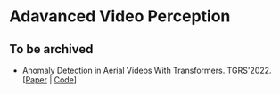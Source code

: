 # Adavanced Video Perception

## To be archived

- Anomaly Detection in Aerial Videos With Transformers. TGRS'2022. [[Paper](https://ieeexplore.ieee.org/abstract/document/9854892) | [Code](https://github.com/Jin-Pu/Drone-Anomaly)]
